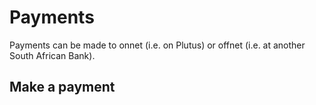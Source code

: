 # Payments

Payments can be made to onnet (i.e. on Plutus) or offnet (i.e. at another South African Bank).

## Make a payment
